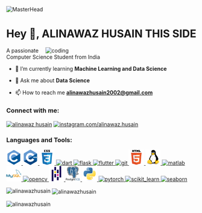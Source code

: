 ![MasterHead](
https://imgs.search.brave.com/YMXPD4ABLn9MTqpJBg21Y97cUcqGpJSzmBjprcOsvMc/rs:fit:860:0:0/g:ce/aHR0cHM6Ly9tZWRp/YTQuZ2lwaHkuY29t/L21lZGlhL25HTW5E/cWViekRjZm0vZ2lw/aHkuZ2lmP2NpZD03/OTBiNzYxMWd1c2Rw/dTdnN2IzYmptb2l3/cXl5Mml5a3IwMzdl/bnZ3MzU4dXE1dm4m/ZXA9djFfZ2lmc19z/ZWFyY2gmcmlkPWdp/cGh5LmdpZiZjdD1n.gif
)
<h1 align="center">Hey 👋, ALINAWAZ HUSAIN THIS SIDE</h1>
<img align ="right" alt="coding" width="400" src="https://cdn.dribbble.com/users/1162077/screenshots/3848914/programmer.gif"
<h3 align="center">A passionate Computer Science Student from India</h3>

- 🌱 I’m currently learning **Machine Learning and Data Science**

- 💬 Ask me about **Data Science**

- 📫 How to reach me **alinawazhusain2002@gmail.com**

<h3 align="left">Connect with me:</h3>
<p align="left">
<a href="https://www.linkedin.com/in/alinawaz-husain-233641254/" target="blank"><img align="center" src="https://raw.githubusercontent.com/rahuldkjain/github-profile-readme-generator/master/src/images/icons/Social/linked-in-alt.svg" alt="alinawaz husain" height="30" width="40" /></a>
<a href="https://instagram.com/alinawaz.husain" target="blank"><img align="center" src="https://raw.githubusercontent.com/rahuldkjain/github-profile-readme-generator/master/src/images/icons/Social/instagram.svg" alt="instagram.com/alinawaz.husain" height="30" width="40" /></a>
</p>

<h3 align="left">Languages and Tools:</h3>
<p align="left"> <a href="https://www.cprogramming.com/" target="_blank" rel="noreferrer"> <img src="https://raw.githubusercontent.com/devicons/devicon/master/icons/c/c-original.svg" alt="c" width="40" height="40"/> </a> <a href="https://www.w3schools.com/cpp/" target="_blank" rel="noreferrer"> <img src="https://raw.githubusercontent.com/devicons/devicon/master/icons/cplusplus/cplusplus-original.svg" alt="cplusplus" width="40" height="40"/> </a> <a href="https://www.w3schools.com/css/" target="_blank" rel="noreferrer"> <img src="https://raw.githubusercontent.com/devicons/devicon/master/icons/css3/css3-original-wordmark.svg" alt="css3" width="40" height="40"/> </a> <a href="https://dart.dev" target="_blank" rel="noreferrer"> <img src="https://www.vectorlogo.zone/logos/dartlang/dartlang-icon.svg" alt="dart" width="40" height="40"/> </a> <a href="https://flask.palletsprojects.com/" target="_blank" rel="noreferrer"> <img src="https://www.vectorlogo.zone/logos/pocoo_flask/pocoo_flask-icon.svg" alt="flask" width="40" height="40"/> </a> <a href="https://flutter.dev" target="_blank" rel="noreferrer"> <img src="https://www.vectorlogo.zone/logos/flutterio/flutterio-icon.svg" alt="flutter" width="40" height="40"/> </a> <a href="https://git-scm.com/" target="_blank" rel="noreferrer"> <img src="https://www.vectorlogo.zone/logos/git-scm/git-scm-icon.svg" alt="git" width="40" height="40"/> </a> <a href="https://www.w3.org/html/" target="_blank" rel="noreferrer"> <img src="https://raw.githubusercontent.com/devicons/devicon/master/icons/html5/html5-original-wordmark.svg" alt="html5" width="40" height="40"/> </a> <a href="https://www.linux.org/" target="_blank" rel="noreferrer"> <img src="https://raw.githubusercontent.com/devicons/devicon/master/icons/linux/linux-original.svg" alt="linux" width="40" height="40"/> </a> <a href="https://www.mathworks.com/" target="_blank" rel="noreferrer"> <img src="https://upload.wikimedia.org/wikipedia/commons/2/21/Matlab_Logo.png" alt="matlab" width="40" height="40"/> </a> <a href="https://www.mysql.com/" target="_blank" rel="noreferrer"> <img src="https://raw.githubusercontent.com/devicons/devicon/master/icons/mysql/mysql-original-wordmark.svg" alt="mysql" width="40" height="40"/> </a> <a href="https://opencv.org/" target="_blank" rel="noreferrer"> <img src="https://www.vectorlogo.zone/logos/opencv/opencv-icon.svg" alt="opencv" width="40" height="40"/> </a> <a href="https://pandas.pydata.org/" target="_blank" rel="noreferrer"> <img src="https://raw.githubusercontent.com/devicons/devicon/2ae2a900d2f041da66e950e4d48052658d850630/icons/pandas/pandas-original.svg" alt="pandas" width="40" height="40"/> </a> <a href="https://www.postgresql.org" target="_blank" rel="noreferrer"> <img src="https://raw.githubusercontent.com/devicons/devicon/master/icons/postgresql/postgresql-original-wordmark.svg" alt="postgresql" width="40" height="40"/> </a> <a href="https://www.python.org" target="_blank" rel="noreferrer"> <img src="https://raw.githubusercontent.com/devicons/devicon/master/icons/python/python-original.svg" alt="python" width="40" height="40"/> </a> <a href="https://pytorch.org/" target="_blank" rel="noreferrer"> <img src="https://www.vectorlogo.zone/logos/pytorch/pytorch-icon.svg" alt="pytorch" width="40" height="40"/> </a> <a href="https://scikit-learn.org/" target="_blank" rel="noreferrer"> <img src="https://upload.wikimedia.org/wikipedia/commons/0/05/Scikit_learn_logo_small.svg" alt="scikit_learn" width="40" height="40"/> </a> <a href="https://seaborn.pydata.org/" target="_blank" rel="noreferrer"> <img src="https://seaborn.pydata.org/_images/logo-mark-lightbg.svg" alt="seaborn" width="40" height="40"/> </a> </p>

<p><img align="left" src="https://github-readme-stats.vercel.app/api/top-langs?username=alinawazhusain&show_icons=true&locale=en&layout=compact" alt="alinawazhusain" /></p>

<p>&nbsp;<img align="center" src="https://github-readme-stats.vercel.app/api?username=alinawazhusain&show_icons=true&locale=en" alt="alinawazhusain" /></p>

<p><img align="center" src="https://github-readme-streak-stats.herokuapp.com/?user=alinawazhusain&" alt="alinawazhusain" /></p>
